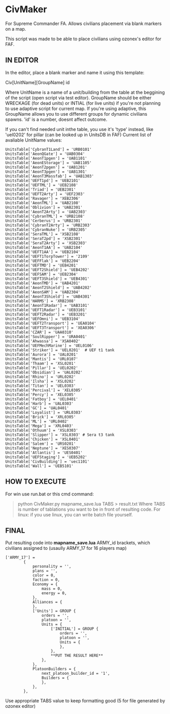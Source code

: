 # CivMaker
For Supreme Commander FA. Allows civilians placement via blank markers on a map.

This script was made to be able to place civilians using ozonex's editor for FAF.

## IN EDITOR

In the editor, place a blank marker and name it using this template:

Civ[UnitName][GroupName] id

Where UnitName is a name of a unit/building from the table at the beggining of the script (open script via test editor).
GroupName should be either WRECKAGE (for dead units) or INTIAL (for live units) if you're not planning to use adaptive script for current map. If you're using adaptive, this GroupName allows you to use different groups for dynamic civilians spawns. 'id' is a number, doesnt affect outcome.

If you can't find needed unit inthe table, you use it's 'type' instead, like 'uel0202' for pillar (can be looked up in UnitsDB in FAF)
Current list of avaliable UnitName values:

```
UnitsTable['CybranT1Land'] = 'URB0101'
UnitsTable['AeonQGate'] = 'UAB0304'
UnitsTable['AeonT1pgen'] = 'UAB1101'
UnitsTable['AeonEStorage'] = 'UAB1105'
UnitsTable['AeonT2pgen'] = 'UAB1201'
UnitsTable['AeonT3pgen'] = 'UAB1301'
UnitsTable['AeonT3Massfab'] = 'UAB1303'
UnitsTable['UEFT1pd'] = 'UEB2101'
UnitsTable['UEFTML'] = 'UEB2108'
UnitsTable['Triad'] = 'UEB2301'
UnitsTable['UEFT2Arty'] = 'UEF2303'
UnitsTable['Ravager'] = 'XEB2306'
UnitsTable['AeonTML'] = 'UAB2108'
UnitsTable['Oblivion'] = 'UAB2301'
UnitsTable['AeonT2Arty'] = 'UAB2303'
UnitsTable['CybranTML'] = 'URB2108'
UnitsTable['Cerberus'] = 'URB2301'
UnitsTable['CybranT2Arty'] = 'URB2303'
UnitsTable['CybranNuke'] = 'URB2305'
UnitsTable['SeraTML'] = 'XSB2108'
UnitsTable['SeraT2pd'] = 'XSB2301'
UnitsTable['SeraT2Arty'] = 'XSB2303'
UnitsTable['AeonT1AA'] = 'UAB2104'
UnitsTable['UEFT1AA'] = 'UEB2104'
UnitsTable['UEFT1TorpTower'] = '2109'
UnitsTable['UEFFlak'] = 'UEB2204'
UnitsTable['UEFTMD'] = 'UEB4201'
UnitsTable['UEFT2Shield'] = 'UEB4202'
UnitsTable['UEFSAM'] = 'UEB2304'
UnitsTable['UEFT3Shield'] = 'UEB4301'
UnitsTable['AeonTMD'] = 'UAB4201'
UnitsTable['AeonT2Shield'] = 'UAB4202'
UnitsTable['AeonSAM'] = 'UAB2304'
UnitsTable['AeonT3Shield'] = 'UAB4301'
UnitsTable['HARMS'] = 'XRB2308'
UnitsTable['AeonT1Radar'] = 'UAB3101'
UnitsTable['UEFT1Radar'] = 'UEB3101'
UnitsTable['UEFT2Radar'] = 'UEB3201'
UnitsTable['UEFOmni'] = 'UEB3104'
UnitsTable['UEFT2Transport'] = 'UEA0104'
UnitsTable['UEFT3Transport'] = 'XEA0306'
UnitsTable['CZAR'] = 'UAA0310'
UnitsTable['SoulRipper'] = 'URA0401'
UnitsTable['Ahwassa'] = 'XSA0402'
UnitsTable['UEFMechMarine'] = 'UEL0106'
UnitsTable['Striker'] = 'UEL0201'  # UEF t1 tank
UnitsTable['Aurora'] = 'UAL0201'
UnitsTable['Mantis'] = 'URL0107'
UnitsTable['Thaam'] = 'XSL0201'
UnitsTable['Pillar'] = 'UEL0202'
UnitsTable['Obsidian'] = 'UAL0202'
UnitsTable['Rhino'] = 'URL0202'
UnitsTable['Ilsha'] = 'XSL0202'
UnitsTable['Titan'] = 'UEL0303'
UnitsTable['Percival'] = 'XEL0305'
UnitsTable['Percy'] = 'XEL0305'
UnitsTable['Fatboy'] = 'UEL0401'
UnitsTable['Harb'] = 'UAL0303'
UnitsTable['GC'] = 'UAL0401'
UnitsTable['Loyalist'] = 'URL0303'
UnitsTable['Brick'] = 'XRL0305'
UnitsTable['ML'] = 'URL0402'
UnitsTable['Mega'] = 'XRL0403'
UnitsTable['Othuum'] = 'XSL0303'
UnitsTable['Slipper'] = 'XSL0303' # Sera t3 tank
UnitsTable['Chicken'] = 'XSL0401'
UnitsTable['Salem'] = 'URS0201'
UnitsTable['Neptune'] = 'XES0307'
UnitsTable['Atlantis'] = 'UES0401'
UnitsTable['UEFStaging'] = 'UEB5202'
UnitsTable['CivBuilding'] = 'uec1101'
UnitsTable['Wall'] = 'UEB5101'
```
## HOW TO EXECUTE
For win use run.bat or this cmd command: 
>python CivMaker.py mapname_save.lua TABS > result.txt
Where TABS is number of tablations you want to be in front of resulting code.
For linux: if you use linux, you can write batch file yourself.

## FINAL
Put resulting code into **mapname_save.lua** ARMY_id brackets, which civilians assigned to (usaully ARMY_17 for 16 players map)
```
['ARMY_17'] = 
        {
            personality = '',
            plans = '',
            color = 0,
            faction = 0,
            Economy = {
                mass = 0,
                energy = 0,
            },
            Alliances = {
            },
            ['Units'] = GROUP {
                orders = '',
                platoon = '',
                Units = {
                    ['INITIAL'] = GROUP {
                        orders = '',
                        platoon = '',
                        Units = {
                        },
                    },
                    **PUT THE RESULT HERE**
                },
            },
            PlatoonBuilders = {
                next_platoon_builder_id = '1',
                Builders = {
                },
            },
        },
```
Use appropriate TABS value to keep formatting good (5 for file generated by ozonex editor)
